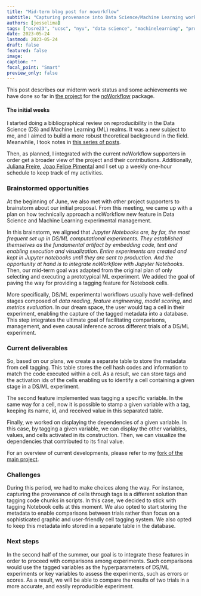 ```yaml
---
title: "Mid-term blog post for noworkflow"
subtitle: "Capturing provenance into Data Science/Machine Learning workflows" 
authors: [jesselima]
tags: ["osre23", "ucsc", "nyu", "data science", "machinelearning", "provenance", "reproducibility"]
date: 2023-05-24
lastmod: 2023-05-24
draft: false
featured: false
image:
caption: ""
focal_point: "Smart"
preview_only: false
---
```


This post describes our midterm work status and some achievements we have done so far in [the project](https://docs.google.com/document/d/1YMtPjZXcgt5eplyxIgQE8IBpQIiRlB9eqVSQiIPhXNU/edit#heading=h.nnxl1g16trg0) for the [noWorkflow](https://ucsc-ospo.github.io/project/osre23/nyu/noworkflow/) package. 


#### The initial weeks

I started doing a bibliographical review on reproducibility in the Data Science (DS) and Machine Learning (ML) realms. It was a new subject to me, and I aimed to build a more robust theoretical background in the field. Meanwhile, I took notes in [this series of posts](https://jaglima.github.io/). 

Then, as planned, I integrated with the current noWorkflow supporters in order get a broader view of the project and their contributions. Additionally, [Juliana Freire](https://ucsc-ospo.github.io/author/juliana-freire/), [Joao Felipe Pimental](https://ucsc-ospo.github.io/author/joao-felipe-pimentel/) and I set up a weekly one-hour schedule to keep track of my activities. 

### Brainstormed opportunities

At the beginning of June, we also met with other project supporters to brainstorm about our initial proposal. From this meeting, we came up with a plan on how technically approach a noWorkflow new feature in Data Science and Machine Learning experimental management.

In this brainstorm, we aligned that _Jupyter Notebooks are, by far, the most frequent set up in DS/ML computational experiments. They established themselves as the fundamental artifact by embedding code, text and enabling execution and visualization. Entire experiments are created and kept in Jupyter notebooks until they are sent to production. And the opportunity at hand is to integrate noWorkflow with Jupyter Notebooks_. 
Then, our mid-term goal was adapted from the original plan of only selecting and executing a prototypical ML experiment. We added the goal of paving the way for providing a tagging feature for Notebook cells. 

More specifically, DS/ML experimental workflows usually have well-defined stages composed of _data reading_, _feature engineering_, _model scoring_, and _metrics evaluation_.  In our  dream space, the user would tag a cell in their experiment, enabling the capture of the tagged metadata into a database. This step integrates the ultimate goal of facilitating comparisons, management, and even causal inference across different trials of a DS/ML experiment. 

### Current deliverables

So, based on our plans, we create a separate table to store the metadata from cell tagging. This table stores the cell hash codes and information to match the code executed within a cell. As a result, we can store tags and the activation ids of the cells enabling us to identify a cell containing a given stage in a DS/ML experiment. 

The second feature implemented was tagging a specific variable. In the same way for a cell, now it is possible to stamp a given variable with a tag, keeping its name, id, and received value in this separated table.

Finally, we worked on displaying the dependencies of a given variable. In this case, by tagging a given variable, we can display the other variables, values, and cells activated in its construction. Then, we can visualize the dependencies that contributed to its final value.

For an overview of current developments, please refer to my [fork of the main project](https://github.com/jaglima/noworkflow/tree/stage_tagging).

### Challenges

During this period, we had to make choices along the way. For instance, capturing the provenance of cells through tags is a different solution than tagging code chunks in scripts. In this case, we decided to stick with tagging Notebook cells at this moment. We also opted to start storing the metadata to enable comparisons between trials rather than focus on a sophisticated graphic and user-friendly cell tagging system. We also opted to keep this metadata info stored in a separate table in the database.


### Next steps

In the second half of the summer, our goal is to integrate these features in order to proceed with comparisons among experiments. Such comparisons would use the tagged variables as the hyperparameters of DS/ML experiments or key variables to assess the experiments, such as errors or scores. As a result, we will be able to compare the results of two trials in a more accurate, and easily reproducible experiment.

